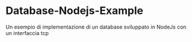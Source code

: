 # Database-Nodejs-Example
Un esempio di implementazione di un database sviluppato in NodeJs con un interfaccia tcp
